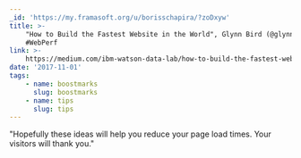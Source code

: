 ```yaml
---
_id: 'https://my.framasoft.org/u/borisschapira/?zoDxyw'
title: >-
    "How to Build the Fastest Website in the World", Glynn Bird (@glynn_bird)
    #WebPerf
link: >-
    https://medium.com/ibm-watson-data-lab/how-to-build-the-fastest-website-in-the-world-86f42c3e9817
date: '2017-11-01'
tags:
    - name: boostmarks
      slug: boostmarks
    - name: tips
      slug: tips
---
```


<div class="markdown"><p>&quot;Hopefully these ideas will help you reduce your page load times. Your visitors will thank you.&quot;
</p></div>
